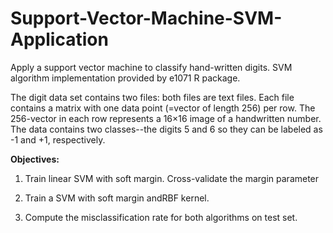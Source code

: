 # Support-Vector-Machine-SVM-Application
Apply a support vector machine to classify hand-written digits. SVM algorithm implementation provided by e1071 R package.

The digit data set contains two files: both files are text files. Each file contains a matrix with one data point (=vector of length 256) per row. The 256-vector in each row represents a 16×16 image of a handwritten number. The data contains two classes--the digits 5 and 6 so they can be labeled as -1 and +1, respectively.

**Objectives:**

1. Train linear SVM with soft margin. Cross-validate the margin parameter

2. Train a SVM with soft margin andRBF kernel.

3. Compute the misclassification rate for both algorithms on test set.
